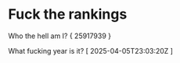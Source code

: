 # Fuck the rankings

Who the hell am I?
{ 25917939 }

What fucking year is it?
[ 2025-04-05T23:03:20Z ]
